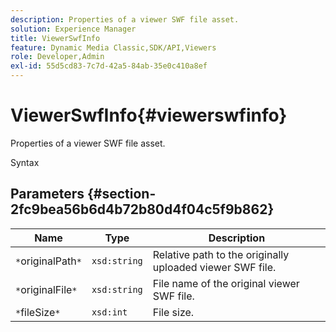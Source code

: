 ```yaml
---
description: Properties of a viewer SWF file asset.
solution: Experience Manager
title: ViewerSwfInfo
feature: Dynamic Media Classic,SDK/API,Viewers
role: Developer,Admin
exl-id: 55d5cd83-7c7d-42a5-84ab-35e0c410a8ef
---
```

# ViewerSwfInfo{#viewerswfinfo}

Properties of a viewer SWF file asset.

 Syntax 

## Parameters {#section-2fc9bea56b6d4b72b80d4f04c5f9b862}

|  Name  | Type  | Description  |
|---|---|---|
|  `*`originalPath`*`  | `xsd:string`  | Relative path to the originally uploaded viewer SWF file.  |
|  `*`originalFile`*`  | `xsd:string`  | File name of the original viewer SWF file.  |
|  `*`fileSize`*`  | `xsd:int`  | File size.  |
